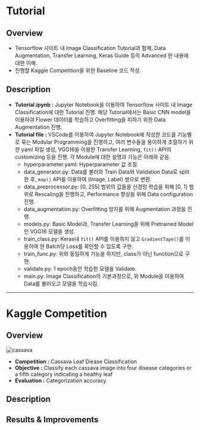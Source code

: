 # Tutorial

## Overview
+ Tensorflow 사이트 내 Image Classification Tutorial과 함께, Data Augmentation, Transfer Learning, Keras Guide 등의 Advanced 한 내용에 대한 이해.
+ 진행할 Kaggle Competition을 위한 Baseline 코드 작성.

## Description
+ **Tutorial.ipynb :** Jupyter Notebook을 이용하여 Tensorflow 사이트 내 Image Classification에 대한 Tutorial 진행. 해당 Tutorial에서는 Basic CNN model을 이용하여 Flower 데이터를 학습하고 Overfitting을 피하기 위한 Data Augmentation 진행.    
+ **Tutorial file :** VSCode를 이용하여 Jupyter Notebook에 작성한 코드를 기능별로 묶는 Modular Programming을 진행하고, 여러 변수들을 용이하게 조절하기 위한 yaml 파일 생성, VGG16을 이용한 Transfer Learning, `fit()` API의 customizing 등을 진행. 각 Module에 대한 설명과 기능은 아래와 같음.
  + hyperparameter.yaml: Hyperparameter 값 조절.
  + data_generator.py: Data를 불러와 Train Data와 Validation Data로 split한 후, `map()` API를 이용하여 (Image, Label) 쌍으로 변환. 
  + data_preprocessor.py: [0, 255] 범위의 값들을 신경망 학습을 위해 [0, 1] 범위로 Rescaling을 진행하고, Performance 향상을 위해 Data configuration 진행.
  + data_augmentation.py: Overfitting 방지를 위해 Augmentation 과정을 진행.
  + models.py: Basic Model과, Transfer Learning을 위해 Pretrained Model인 VGG16 모델을 생성.
  + train_class.py: Keras내 `fit()` API를 이용하지 않고 `GradientTape()`를 이용하여 한 Batch당 Loss를 확인할 수 있도록 구현.
  + train_func.py: 위와 동일하게 기능을 하지만, class가 아닌 function으로 구현.
  + validate.py: 1 epoch동안 학습한 모델을 Validate.
  + main.py:  Image Classification의 기본과정으로, 위 Module을 이용하여 Data를 불러오고 모델을 학습시킴.

* * *

# Kaggle Competition
## Overview
![cassava](https://user-images.githubusercontent.com/53407163/105679077-4a543180-5f31-11eb-8e5a-a9401771de3c.JPG)
+ **Competition :** Cassava Leaf Diease Classification
+ **Objective :** Classify each cassava image into four disease categories or a fifth category indicating a healthy leaf
+ **Evaluation :** Categorization accuracy

## Description

## Results & Improvements
